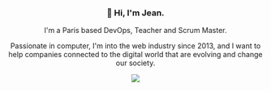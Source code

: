 <h3 align="center">👋 Hi, I'm Jean.</h3>
<p align="center">I'm a Paris based DevOps, Teacher and Scrum Master.</p>
<p align="center">Passionate in computer, I'm into the web industry since 2013, and I want to help companies connected to the digital world that are evolving and change our society.</p>
<p align="center">
  <img src="https://media.giphy.com/media/2UCt7zbmsLoCXybx6t/giphy.gif" />
</p>
